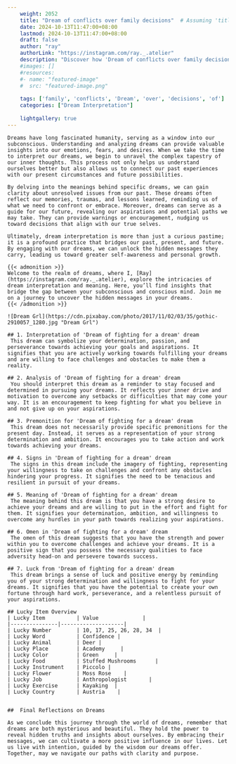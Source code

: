 ```yaml
---
    weight: 2052
    title: "Dream of conflicts over family decisions"  # Assuming 'title' column exists
    date: 2024-10-13T11:47:00+08:00
    lastmod: 2024-10-13T11:47:00+08:00
    draft: false
    author: "ray"
    authorLink: "https://instagram.com/ray._.atelier"
    description: "Discover how 'Dream of conflicts over family decisions' can interpret your future and uncover its significant meanings in your life."
    #images: []
    #resources:
    #- name: "featured-image"
    #  src: "featured-image.png"
    
    tags: ['family', 'conflicts', 'Dream', 'over', 'decisions', 'of']
    categories: ["Dream Interpretation"]
    
    lightgallery: true
---
```

    
    Dreams have long fascinated humanity, serving as a window into our subconscious. Understanding and analyzing dreams can provide valuable insights into our emotions, fears, and desires. When we take the time to interpret our dreams, we begin to unravel the complex tapestry of our inner thoughts. This process not only helps us understand ourselves better but also allows us to connect our past experiences with our present circumstances and future possibilities.
    
    By delving into the meanings behind specific dreams, we can gain clarity about unresolved issues from our past. These dreams often reflect our memories, traumas, and lessons learned, reminding us of what we need to confront or embrace. Moreover, dreams can serve as a guide for our future, revealing our aspirations and potential paths we may take. They can provide warnings or encouragement, nudging us toward decisions that align with our true selves.
    
    Ultimately, dream interpretation is more than just a curious pastime; it is a profound practice that bridges our past, present, and future. By engaging with our dreams, we can unlock the hidden messages they carry, leading us toward greater self-awareness and personal growth.
    
    {{< admonition >}}
    Welcome to the realm of dreams, where I, [Ray](https://instagram.com/ray._.atelier), explore the intricacies of dream interpretation and meaning. Here, you’ll find insights that bridge the gap between your subconscious and conscious mind. Join me on a journey to uncover the hidden messages in your dreams.
    {{< /admonition >}}
    
    ![Dream Grl](https://cdn.pixabay.com/photo/2017/11/02/03/35/gothic-2910057_1280.jpg "Dream Grl")
    
    ## 1. Interpretation of 'Dream of fighting for a dream' dream
     This dream can symbolize your determination, passion, and perseverance towards achieving your goals and aspirations. It signifies that you are actively working towards fulfilling your dreams and are willing to face challenges and obstacles to make them a reality.
    
    ## 2. Analysis of 'Dream of fighting for a dream' dream
     You should interpret this dream as a reminder to stay focused and determined in pursuing your dreams. It reflects your inner drive and motivation to overcome any setbacks or difficulties that may come your way. It is an encouragement to keep fighting for what you believe in and not give up on your aspirations.
    
    ## 3. Premonition for 'Dream of fighting for a dream' dream
     This dream does not necessarily provide specific premonitions for the present day. Instead, it serves as a representation of your strong determination and ambition. It encourages you to take action and work towards achieving your dreams.
    
    ## 4. Signs in 'Dream of fighting for a dream' dream
     The signs in this dream include the imagery of fighting, representing your willingness to take on challenges and confront any obstacles hindering your progress. It signifies the need to be tenacious and resilient in pursuit of your dreams.
    
    ## 5. Meaning of 'Dream of fighting for a dream' dream
     The meaning behind this dream is that you have a strong desire to achieve your dreams and are willing to put in the effort and fight for them. It signifies your determination, ambition, and willingness to overcome any hurdles in your path towards realizing your aspirations.
    
    ## 6. Omen in 'Dream of fighting for a dream' dream
     The omen of this dream suggests that you have the strength and power within you to overcome challenges and achieve your dreams. It is a positive sign that you possess the necessary qualities to face adversity head-on and persevere towards success.
    
    ## 7. Luck from 'Dream of fighting for a dream' dream
     This dream brings a sense of luck and positive energy by reminding you of your strong determination and willingness to fight for your dreams. It signifies that you have the potential to create your own fortune through hard work, perseverance, and a relentless pursuit of your aspirations.
    
    ## Lucky Item Overview
    | Lucky Item          | Value              |
    |---------------|--------------------|
    | Lucky Number        | 10, 17, 25, 26, 28, 34  |
    | Lucky Word          | Confidence |
    | Lucky Animal        | Deer |
    | Lucky Place         | Academy     |
    | Lucky Color         | Green     |
    | Lucky Food          | Stuffed Mushrooms      |
    | Lucky Instrument    | Piccolo |
    | Lucky Flower        | Moss Rose    |
    | Lucky Job           | Anthropologist       |
    | Lucky Exercise      | Kayaking  |
    | Lucky Country       | Austria    |
    
    
    ##  Final Reflections on Dreams
    
    As we conclude this journey through the world of dreams, remember that dreams are both mysterious and beautiful. They hold the power to reveal hidden truths and insights about ourselves. By embracing their messages, we can cultivate a more positive influence in our lives. Let us live with intention, guided by the wisdom our dreams offer. Together, may we navigate our paths with clarity and purpose.
    